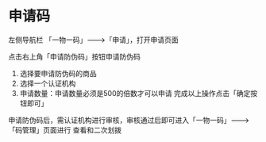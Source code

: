 # 申请码

左侧导航栏 「一物一码」---&gt;「申请」，打开申请页面

点击右上角「申请防伪码」按钮申请防伪码 

1. 选择要申请防伪码的商品 
2. 选择一个认证机构 
3. 申请数量：申请数量必须是500的倍数才可以申请 完成以上操作点击「确定按钮即可」

申请防伪码后，需认证机构进行审核，审核通过后即可进入「一物一码」---&gt;「码管理」页面进行 查看和二次划拨


